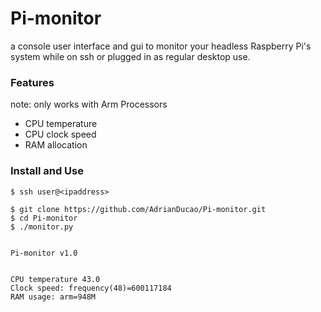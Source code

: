 # Pi-monitor
a console user interface and gui to monitor your headless Raspberry Pi's system while on ssh or plugged in as regular desktop use.

### Features
note: only works with Arm Processors
* CPU temperature
* CPU clock speed
* RAM allocation


### Install and Use
```
$ ssh user@<ipaddress>

$ git clone https://github.com/AdrianDucao/Pi-monitor.git
$ cd Pi-monitor
$ ./monitor.py


Pi-monitor v1.0


CPU temperature 43.0
Clock speed: frequency(48)=600117184
RAM usage: arm=948M

```
